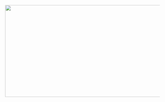 <a href="https://www.gitanimals.org/en_US?utm_medium=image&utm_source=seul15&utm_content=farm">
<img
  src="https://render.gitanimals.org/farms/seul15"
  width="600"
  height="300"
/>
</a>

<!--
**seul15/seul15** is a ✨ _special_ ✨ repository because its `README.md` (this file) appears on your GitHub profile.

Here are some ideas to get you started:

- 🔭 I’m currently working on ...
- 🌱 I’m currently learning ...
- 👯 I’m looking to collaborate on ...
- 🤔 I’m looking for help with ...
- 💬 Ask me about ...
- 📫 How to reach me: ...
- 😄 Pronouns: ...
- ⚡ Fun fact: ...
-->
